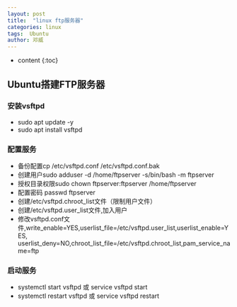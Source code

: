 ```yaml
---
layout: post
title:  "linux ftp服务器"
categories: linux
tags:  Ubuntu
author: 邓威
---
```


* content
{:toc}

## Ubuntu搭建FTP服务器
### 安装vsftpd
* sudo apt update -y
* sudo apt install vsftpd

### 配置服务
* 备份配置cp /etc/vsftpd.conf /etc/vsftpd.conf.bak
* 创建用户sudo adduser -d /home/ftpserver -s/bin/bash -m ftpserver
* 授权目录权限sudo chown ftpserver:ftpserver /home/ftpserver
* 配置密码 passwd ftpserver
* 创建/etc/vsftpd.chroot_list文件（限制用户文件）
* 创建/etc/vsftpd.user_list文件,加入用户
* 修改vsftpd.conf文件,write_enable=YES,userlist_file=/etc/vsftpd.user_list,userlist_enable=YES,  userlist_deny=NO,chroot_list_file=/etc/vsftpd.chroot_list,pam_service_name=ftp

### 启动服务
* systemctl start vsftpd 或 service vsftpd start
* systemctl restart vsftpd 或 service vsftpd restart
